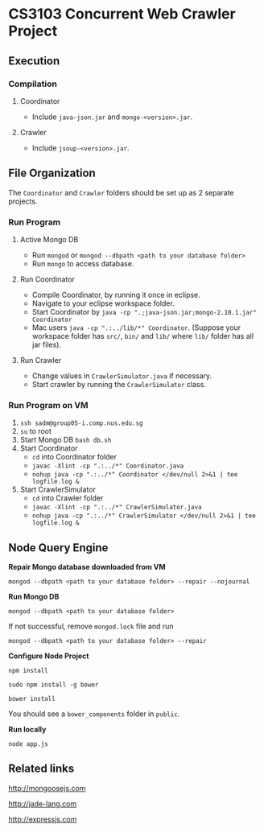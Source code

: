 CS3103 Concurrent Web Crawler Project
==================

## Execution

### Compilation
1. Coordinator
	- Include `java-json.jar` and `mongo-<version>.jar`.

2. Crawler
	- Include `jsoup-<version>.jar`.

## File Organization
The `Coordinator` and `Crawler` folders should be set up as 2 separate projects.

### Run Program
1. Active Mongo DB
	- Run `mongod` or `mongod --dbpath <path to your database folder>`
	- Run `mongo` to access database.
2. Run Coordinator
	- Compile Coordinator, by running it once in eclipse.
	- Navigate to your eclipse workspace folder.
	- Start Coordinator by `java -cp ".;java-json.jar;mongo-2.10.1.jar" Coordinator`
	- Mac users `java -cp ".:../lib/*" Coordinator`. (Suppose your workspace folder has `src/`, `bin/` and `lib/` where `lib/` folder has all jar files).

3. Run Crawler
	- Change values in `CrawlerSimulator.java` if necessary.
	- Start crawler by running the `CrawlerSimulator` class.

### Run Program on VM
1. `ssh sadm@group05-i.comp.nus.edu.sg`
2. `su` to root
3. Start Mongo DB `bash db.sh`
4. Start Coordinator 
	- `cd` into Coordinator folder
	- `javac -Xlint -cp ".:../*" Coordinator.java`
	- `nohup java -cp ".:../*" Coordinator </dev/null 2>&1 | tee logfile.log &`
5. Start CrawlerSimulator
	- `cd` into Crawler folder
	- `javac -Xlint -cp ".:../*" CrawlerSimulator.java`
	- `nohup java -cp ".:../*" CrawlerSimulator </dev/null 2>&1 | tee logfile.log &`



## Node Query Engine

**Repair Mongo database downloaded from VM**

`mongod --dbpath <path to your database folder> --repair --nojournal`

**Run Mongo DB**

`mongod --dbpath <path to your database folder>`

If not successful, remove `mongod.lock` file and run 

`mongod --dbpath <path to your database folder> --repair`

**Configure Node Project**

`npm install`

`sudo npm install -g bower`

`bower install`

You should see a `bower_components` folder in `public`.

**Run locally**

`node app.js`

## Related links

<http://mongoosejs.com>

<http://jade-lang.com>

<http://expressjs.com>
